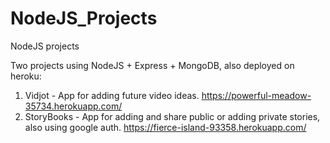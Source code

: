 # NodeJS_Projects
NodeJS projects

Two projects using NodeJS + Express + MongoDB, also deployed on heroku:
1) Vidjot - App for adding future video ideas.
  https://powerful-meadow-35734.herokuapp.com/
2) StoryBooks - App for adding and share public or adding private stories, also using google auth.
  https://fierce-island-93358.herokuapp.com/
